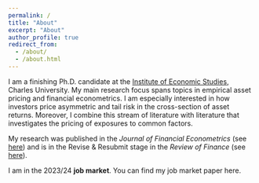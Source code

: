 ```yaml
---
permalink: /
title: "About"
excerpt: "About"
author_profile: true
redirect_from: 
  - /about/
  - /about.html
---
```


I am a finishing Ph.D. candidate at the [Institute of Economic Studies](https://ies.fsv.cuni.cz/en), Charles University. My main research focus spans topics in empirical asset pricing and financial econometrics. I am especially interested in how investors price asymmetric and tail risk in the cross-section of asset returns. Moreover, I combine this stream of literature with literature that investigates the pricing of exposures to common factors.

My research was published in the *Journal of Financial Econometrics* (see [here](https://doi.org/10.1093/jjfinec/nbac017)) and is in the Revise & Resubmit stage in the *Review of Finance* (see [here](https://arxiv.org/abs/2208.14267)).

I am in the 2023/24 **job market**. You can find my job market paper here.
